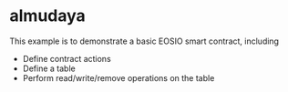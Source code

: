 # almudaya

This example is to demonstrate a basic EOSIO smart contract, including

- Define contract actions
- Define a table
- Perform read/write/remove operations on the table
